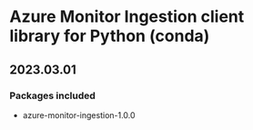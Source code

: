 # Azure Monitor Ingestion client library for Python (conda)

## 2023.03.01

### Packages included

- azure-monitor-ingestion-1.0.0
